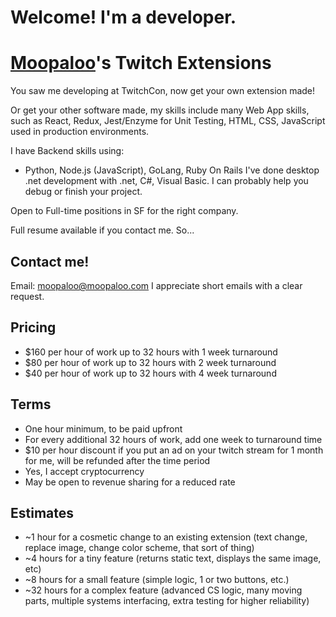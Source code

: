 
# Welcome! I'm a developer.
# [Moopaloo](https://www.twitch.tv/moopaloo)'s Twitch Extensions
You saw me developing at TwitchCon, now get your own extension made! 

Or get your other software made, my skills include many Web App skills, such as React, Redux, Jest/Enzyme for Unit Testing, HTML, CSS, JavaScript used in production environments.

I have Backend skills using:
* Python, Node.js (JavaScript), GoLang, Ruby On Rails
I've done desktop .net development with .net, C#, Visual Basic. I can probably help you debug or finish your project.

Open to Full-time positions in SF for the right company.

Full resume available if you contact me. So...

## Contact me!
Email: [moopaloo@moopaloo.com](mailto:moopaloo@moopaloo.com) 
I appreciate short emails with a clear request.

## Pricing
* $160 per hour of work up to 32 hours with 1 week turnaround
* $80 per hour of work up to 32 hours with 2 week turnaround
* $40 per hour of work up to 32 hours with 4 week turnaround

## Terms
* One hour minimum, to be paid upfront
* For every additional 32 hours of work, add one week to turnaround time
* $10 per hour discount if you put an ad on your twitch stream for 1 month for me, will be refunded after the time period
* Yes, I accept cryptocurrency
* May be open to revenue sharing for a reduced rate

## Estimates
* ~1 hour for a cosmetic change to an existing extension (text change, replace image, change color scheme, that sort of thing)
* ~4 hours for a tiny feature (returns static text, displays the same image, etc)
* ~8 hours for a small feature (simple logic, 1 or two buttons, etc.)
* ~32 hours for a complex feature (advanced CS logic, many moving parts, multiple systems interfacing, extra testing for higher reliability)
